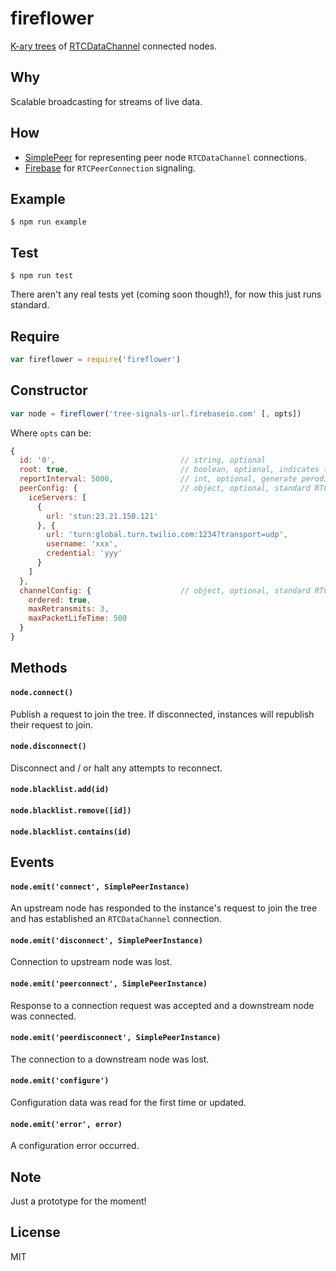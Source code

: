 # fireflower
[K-ary trees](http://en.wikipedia.org/wiki/K-ary_tree) of [RTCDataChannel](http://www.w3.org/TR/webrtc/#rtcdatachannel) connected nodes.

## Why
Scalable broadcasting for streams of live data.

## How
* [SimplePeer](https://github.com/feross/simple-peer) for representing peer node `RTCDataChannel` connections.
* [Firebase](https://www.firebase.com) for `RTCPeerConnection` signaling.

## Example
```
$ npm run example
```

## Test
```
$ npm run test
```
There aren't any real tests yet (coming soon though!), for now this just runs standard.

## Require
```javascript
var fireflower = require('fireflower')
```

## Constructor
```javascript
var node = fireflower('tree-signals-url.firebaseio.com' [, opts])
```

Where `opts` can be:
```javascript
{
  id: '0',                            // string, optional
  root: true,                         // boolean, optional, indicates that you want to be the root node
  reportInterval: 5000,               // int, optional, generate perodic status reports
  peerConfig: {                       // object, optional, standard RTCPeerConnection constructor options
    iceServers: [
      {
        url: 'stun:23.21.150.121'
      }, {
        url: 'turn:global.turn.twilio.com:1234?transport=udp',
        username: 'xxx',
        credential: 'yyy'
      }
    ]
  },
  channelConfig: {                    // object, optional, standard RTCDataChannel properties
    ordered: true,
    maxRetransmits: 3,
    maxPacketLifeTime: 500
  }
}
```

## Methods
#### `node.connect()`
Publish a request to join the tree. If disconnected, instances will republish their request to join.

#### `node.disconnect()`
Disconnect and / or halt any attempts to reconnect.

#### `node.blacklist.add(id)`
#### `node.blacklist.remove([id])`
#### `node.blacklist.contains(id)`

## Events
#### `node.emit('connect', SimplePeerInstance)`
An upstream node has responded to the instance's request to join the tree and has established an `RTCDataChannel` connection.

#### `node.emit('disconnect', SimplePeerInstance)`
Connection to upstream node was lost.

#### `node.emit('peerconnect', SimplePeerInstance)`
Response to a connection request was accepted and a downstream node was connected.

#### `node.emit('peerdisconnect', SimplePeerInstance)`
The connection to a downstream node was lost.

#### `node.emit('configure')`
Configuration data was read for the first time or updated.

#### `node.emit('error', error)`
A configuration error occurred.

## Note
Just a prototype for the moment!

## License
MIT
